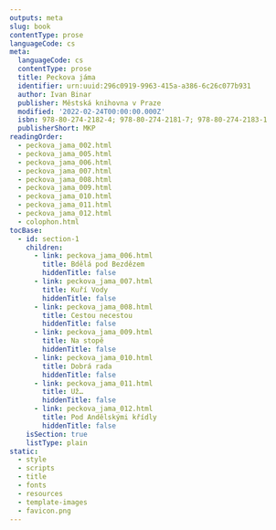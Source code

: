 ```yaml
---
outputs: meta
slug: book
contentType: prose
languageCode: cs
meta:
  languageCode: cs
  contentType: prose
  title: Peckova jáma
  identifier: urn:uuid:296c0919-9963-415a-a386-6c26c077b931
  author: Ivan Binar
  publisher: Městská knihovna v Praze
  modified: '2022-02-24T00:00:00.000Z'
  isbn: 978-80-274-2182-4; 978-80-274-2181-7; 978-80-274-2183-1
  publisherShort: MKP
readingOrder:
  - peckova_jama_002.html
  - peckova_jama_005.html
  - peckova_jama_006.html
  - peckova_jama_007.html
  - peckova_jama_008.html
  - peckova_jama_009.html
  - peckova_jama_010.html
  - peckova_jama_011.html
  - peckova_jama_012.html
  - colophon.html
tocBase:
  - id: section-1
    children:
      - link: peckova_jama_006.html
        title: Bdělá pod Bezdězem
        hiddenTitle: false
      - link: peckova_jama_007.html
        title: Kuří Vody
        hiddenTitle: false
      - link: peckova_jama_008.html
        title: Cestou necestou
        hiddenTitle: false
      - link: peckova_jama_009.html
        title: Na stopě
        hiddenTitle: false
      - link: peckova_jama_010.html
        title: Dobrá rada
        hiddenTitle: false
      - link: peckova_jama_011.html
        title: Už…
        hiddenTitle: false
      - link: peckova_jama_012.html
        title: Pod Andělskými křídly
        hiddenTitle: false
    isSection: true
    listType: plain
static:
  - style
  - scripts
  - title
  - fonts
  - resources
  - template-images
  - favicon.png
---
```

